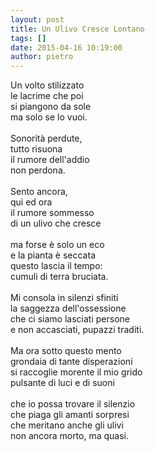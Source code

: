 ```yaml
---
layout: post
title: Un Ulivo Cresce Lontano
tags: []
date: 2015-04-16 10:19:00
author: pietro
---
```

Un volto stilizzato<br/>le lacrime che poi<br/>si piangono da sole<br/>ma solo se lo vuoi.<br/><br/>Sonorità perdute,<br/>tutto risuona<br/>il rumore dell'addio<br/>non perdona.<br/><br/>Sento ancora,<br/>qui ed ora<br/>il rumore sommesso<br/>di un ulivo che cresce<br/><br/>ma forse è solo un eco<br/>e la pianta è seccata<br/>questo lascia il tempo:<br/>cumuli di terra bruciata.<br/><br/>Mi consola in silenzi sfiniti<br/>la saggezza dell'ossessione<br/>che ci siamo lasciati persone<br/>e non accasciati, pupazzi traditi.<br/><br/>Ma ora sotto questo mento<br/>grondaia di tante disperazioni<br/>si raccoglie morente il mio grido<br/>pulsante di luci e di suoni<br/><br/>che io possa trovare il silenzio<br/>che piaga gli amanti sorpresi<br/>che meritano anche gli ulivi<br/>non ancora morto, ma quasi.
